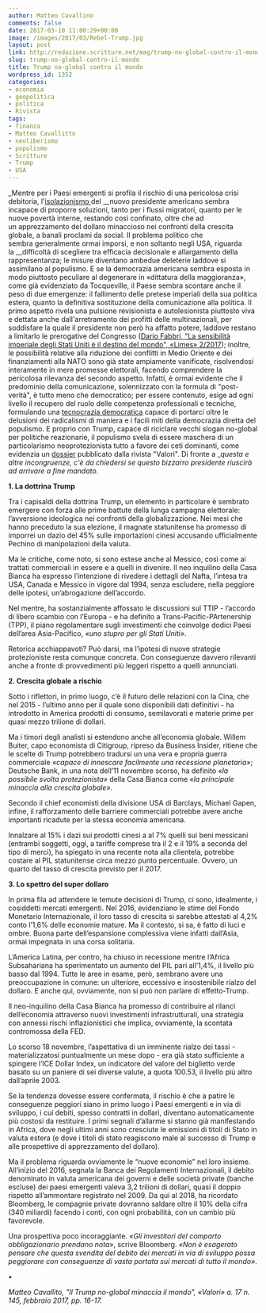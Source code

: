 ```yaml
---
author: Matteo Cavallino
comments: false
date: 2017-03-10 11:00:29+00:00
image: /images/2017/03/Rebel-Trump.jpg
layout: post
link: http://redazione.scritture.net/mag/trump-no-global-contro-il-mondo/
slug: trump-no-global-contro-il-mondo
title: Trump no-global contro il mondo
wordpress_id: 1352
categories:
- economia
- geopolitica
- politica
- Rivista
tags:
- finanza
- Matteo Cavallitto
- neoliberismo
- populismo
- Scritture
- Trump
- USA
---
```


_Mentre per i Paesi emergenti si profila il rischio di una pericolosa crisi debitoria, l'[isolazionismo ](http://www.lindro.it/lisolazionismo-trump-un-muro-verso-la-presidenza/)del __nuovo presidente americano sembra incapace di proporre soluzioni, tanto per i flussi migratori, quanto per le nuove povertà interne, restando così confinato, oltre che ad un apprezzamento del dollaro minaccioso nei confronti della crescita globale, a banali proclami da social. Il problema politico che sembra generalmente ormai imporsi, e non soltanto negli USA, riguarda la __difficoltà di scegliere tra efficacia decisionale e allargamento della rappresentanza; le misure diventano ambedue deleterie laddove si assimilano al populismo. E se la democrazia americana sembra esposta in modo piuttosto peculiare al degenerare in «dittatura della maggioranza», come già evidenziato da Tocqueville, il Paese sembra scontare anche il peso di due emergenze: il fallimento delle pretese imperiali della sua politica estera, quanto la definitiva sostituzione della comunicazione alla politica. Il primo aspetto rivela una pulsione revisionista e autolesionista piuttosto viva e dettata anche dall'arretramento dei profitti delle multinazionali, per soddisfare la quale il presidente non però ha affatto potere, laddove restano a limitarlo le prerogative del Congresso ([Dario Fabbri, "La sensibilità imperiale degli Stati Uniti è il destino del mondo", «Limes» 2/2017](http://www.limesonline.com/cartaceo/la-sensibilita-imperiale-degli-stati-uniti-e-il-destino-del-mondo?prv=true)); inoltre, le possibilità relative alla riduzione dei conflitti in Medio Oriente e dei finanziamenti alla NATO sono già state ampiamente vanificate, risolvendosi interamente in mere promesse elettorali, facendo comprendere la pericolosa rilevanza del secondo aspetto. Infatti, è ormai evidente che il predominio della comunicazione, solennizzato con la formula di "post-verità", è tutto meno che democratico; per essere contenuto, esige ad ogni livello il recupero del ruolo delle competenza professionali e tecniche, formulando una [tecnocrazia democratica](http://www.scritture.net/mag/il-disgusto-della-democrazia/index.html) capace di portarci oltre le delusioni dei radicalismi di maniera e i facili miti della democrazia diretta del populismo. E proprio con Trump, capace di riciclare vecchi slogan no-global per politiche reazionarie, il populismo svela di essere maschera di un particolarismo neoprotezionista tutto a favore dei ceti dominanti, come evidenzia un [dossier](https://stores.streetlib.com/it/search?publisher=Valori) pubblicato dalla rivista "Valori". Di fronte a __questa e altre incongruenze, c'è da chiedersi se questo bizzarro presidente riuscirà ad arrivare a fine mandato._



**1. La dottrina Trump**

Tra i capisaldi della dottrina Trump, un elemento in particolare è sembrato emergere con forza alle prime battute della lunga campagna elettorale: l’avversione ideologica nei confronti della globalizzazione. Nei mesi che hanno preceduto la sua elezione, il magnate statunitense ha promesso di imporrei un dazio del 45% sulle importazioni cinesi accusando ufficialmente Pechino di manipolazioni della valuta.

Ma le critiche, come noto, si sono estese anche al Messico, così come ai trattati commerciali in essere e a quelli in divenire. Il neo inquilino della Casa Bianca ha espresso l’intenzione di rivedere i dettagli del Nafta, l’intesa tra USA, Canada e Messico in vigore dal 1994, senza escludere, nella peggiore delle ipotesi, un’abrogazione dell’accordo.

Nel mentre, ha sostanzialmente affossato le discussioni sul TTIP - l’accordo di libero scambio con l’Europa - e ha definito a Trans-Pacific-PArtenership (TPP), il piano regolamentare sugli investimenti che coinvolge dodici Paesi dell’area Asia-Pacifico, _«uno stupro per gli Stati Uniti»_.

Retorica acchiappavoti? Può darsi, ma l’ipotesi di nuove strategie protezioniste resta comunque concreta. Con conseguenze davvero rilevanti anche a fronte di provvedimenti più leggeri rispetto a quelli annunciati.



**2. Crescita globale a rischio**

Sotto i riflettori, in primo luogo, c’è il futuro delle relazioni con la Cina, che nel 2015 - l’ultimo anno per il quale sono disponibili dati definitivi - ha introdotto in America prodotti di consumo, semilavorati e materie prime per quasi mezzo trilione di dollari.

Ma i timori degli analisti si estendono anche all’economia globale. Willem Buiter, capo economista di Citigroup, ripreso da Business Insider, ritiene che le scelte di Trump potrebbero tradursi un una vera e propria guerra commerciale _«capace di innescare facilmente una recessione planetaria»_; Deutsche Bank, in una nota dell’11 novembre scorso, ha definito _«la possibile svolta protezionista»_ della Casa Bianca come _«la principale minaccia alla crescita globale»_.

Secondo il chief economisti della divisione USA di Barclays, Michael Gapen, infine, il rafforzamento delle barriere commerciali potrebbe avere anche importanti ricadute per la stessa economia americana.

Innalzare al 15% i dazi sui prodotti cinesi a al 7% quelli sui beni messicani (entrambi soggetti, oggi, a tariffe comprese tra il 2 e il 19% a seconda del tipo di merci), ha spiegato in una recente nota alla clientela, potrebbe costare al PIL statunitense circa mezzo punto percentuale. Ovvero, un quarto del tasso di crescita previsto per il 2017.



**3. Lo spettro del super dollaro**

In prima fila ad attendere le temute decisioni di Trump, ci sono, idealmente, i cosiddetti mercati emergenti. Nel 2016, evidenziano le stime del Fondo Monetario Internazionale, il loro tasso di crescita si sarebbe attestati al 4,2% conto l’1,6% delle economie mature. Ma il contesto, si sa, è fatto di luci e ombre. Buona parte dell’espansione complessiva viene infatti dall’Asia, ormai impegnata in una corsa solitaria.

L’America Latina, per contro, ha chiuso in recessione mentre l’Africa Subsahariana ha sperimentato un aumento del PIL pari all’1,4%, il livello più basso dal 1994. Tutte le aree in esame, però, sembrano avere una preoccupazione in comune: un ulteriore, eccessivo e insostenibile rialzo del dollaro. E anche qui, ovviamente, non si può non parlare di effetto-Trump.

Il neo-inquilino della Casa Bianca ha promesso di contribuire al rilanci dell’economia attraverso nuovi investimenti infrastrutturali, una strategia con annessi rischi inflazionistici che implica, ovviamente, la scontata contromossa della FED.

Lo scorso 18 novembre, l’aspettativa di un imminente rialzo dei tassi - materializzatosi puntualmente un mese dopo - era già stato sufficiente a spingere l’ICE Dollar Index, un indicatore del valore del biglietto verde basato su un paniere di sei diverse valute, a quota 100.53, il livello più altro dall’aprile 2003.

Se la tendenza dovesse essere confermata, il rischio è che a patire le conseguenze peggiori siano in primo luogo i Paesi emergenti e in via di sviluppo, i cui debiti, spesso contratti in dollari, diventano automaticamente più costosi da restituire. I primi segnali d’allarme si stanno già manifestando in Africa, dove negli ultimi anni sono cresciute le emissioni di titoli di Stato in valuta estera (e dove i titoli di stato reagiscono male al successo di Trump e alle prospettive di apprezzamento del dollaro).

Ma il problema riguarda ovviamente le “nuove economie” nel loro insieme. All’inizio del 2016, segnala la Banca dei Regolamenti Internazionali, il debito denominato in valuta americana dei governi e delle società private (banche escluse) dei paesi emergenti valeva 3,2 trilioni di dollari, quasi il doppio rispetto all’ammontare registrato nel 2009. Da qui al 2018, ha ricordato Bloomberg, le compagnie private dovranno saldare oltre il 10% della cifra (340 miliardi) facendo i conti, con ogni probabilità, con un cambio più favorevole.

Una prospettiva poco incoraggiante. _«Gli investitori del comparto obbligazionario prendano nota»_, scrive Bloomberg. _«Non è esagerato pensare che questa svendita del debito dei mercati in via di sviluppo possa peggiorare con conseguenze di vasta portata sui mercati di tutto il mondo»_.

•

_Matteo Cavallito, "Il Trump no-global minaccia il mondo", «Valori» a. 17 n. 145, febbraio 2017, pp. 16-17._
